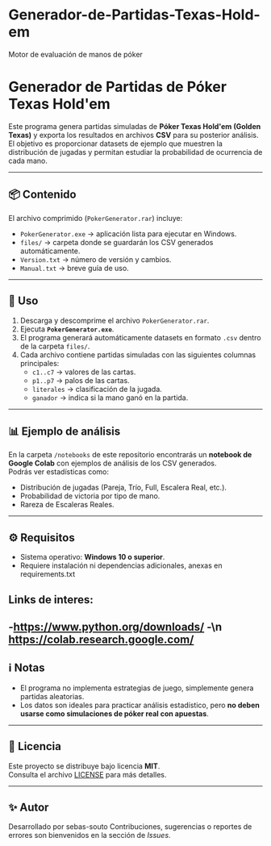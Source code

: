 # Generador-de-Partidas-Texas-Hold-em
Motor de evaluación de manos de póker
# Generador de Partidas de Póker Texas Hold'em

Este programa genera partidas simuladas de **Póker Texas Hold'em (Golden Texas)** y exporta los resultados en archivos **CSV** para su posterior análisis.  
El objetivo es proporcionar datasets de ejemplo que muestren la distribución de jugadas y permitan estudiar la probabilidad de ocurrencia de cada mano.

---

## 📦 Contenido

El archivo comprimido (`PokerGenerator.rar`) incluye:

- `PokerGenerator.exe` → aplicación lista para ejecutar en Windows.  
- `files/` → carpeta donde se guardarán los CSV generados automáticamente.  
- `Version.txt` → número de versión y cambios.  
- `Manual.txt` → breve guía de uso.

---

## 🚀 Uso

1. Descarga y descomprime el archivo `PokerGenerator.rar`.  
2. Ejecuta **`PokerGenerator.exe`**.  
3. El programa generará automáticamente datasets en formato `.csv` dentro de la carpeta `files/`.  
4. Cada archivo contiene partidas simuladas con las siguientes columnas principales:
   - `c1..c7` → valores de las cartas.  
   - `p1..p7` → palos de las cartas.  
   - `literales` → clasificación de la jugada.  
   - `ganador` → indica si la mano ganó en la partida.

---

## 📊 Ejemplo de análisis

En la carpeta `/notebooks` de este repositorio encontrarás un **notebook de Google Colab** con ejemplos de análisis de los CSV generados.  
Podrás ver estadísticas como:

- Distribución de jugadas (Pareja, Trío, Full, Escalera Real, etc.).  
- Probabilidad de victoria por tipo de mano.  
- Rareza de Escaleras Reales.  

---

## ⚙️ Requisitos

- Sistema operativo: **Windows 10 o superior**.  
- Requiere instalación ni dependencias adicionales, anexas en requirements.txt  

## Links de interes:
-https://www.python.org/downloads/ 
-\n https://colab.research.google.com/
---

## ℹ️ Notas

- El programa no implementa estrategias de juego, simplemente genera partidas aleatorias.  
- Los datos son ideales para practicar análisis estadístico, pero **no deben usarse como simulaciones de póker real con apuestas**.  

---

## 📜 Licencia

Este proyecto se distribuye bajo licencia **MIT**.  
Consulta el archivo [LICENSE](LICENSE) para más detalles.

---

## ✨ Autor

Desarrollado por sebas-souto 
Contribuciones, sugerencias o reportes de errores son bienvenidos en la sección de *Issues*.
